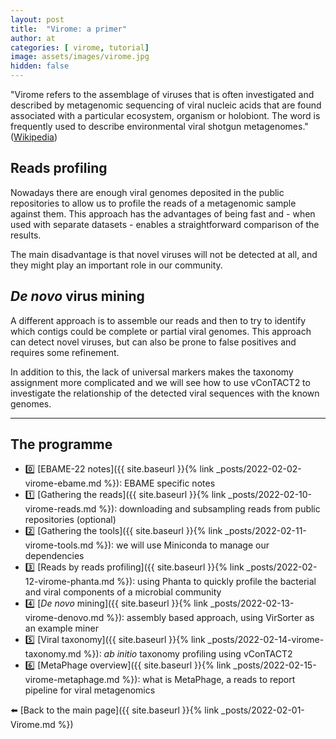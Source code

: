 ```yaml
---
layout: post
title:  "Virome: a primer"
author: at
categories: [ virome, tutorial]
image: assets/images/virome.jpg
hidden: false
---
```


"Virome refers to the assemblage of viruses that is often investigated and described by metagenomic sequencing of viral nucleic acids that are found associated with a particular ecosystem, organism or holobiont. The word is frequently used to describe environmental viral shotgun metagenomes." ([Wikipedia](https://en.wikipedia.org/wiki/Virome))

## Reads profiling

Nowadays there are enough viral genomes deposited in the public repositories
to allow us to profile the reads of a metagenomic sample against them. 
This approach has the advantages of being fast and - when used with separate datasets - 
enables a straightforward comparison of the results. 

The main disadvantage is that novel viruses will not be detected at all, and they might play an
important role in our community.

## *De novo* virus mining

A different approach is to assemble our reads and then to try to identify which contigs 
could be complete or partial viral genomes.
This approach can detect novel viruses, but can also be prone to false positives and requires
some refinement.

In addition to this, the lack of universal markers makes the taxonomy assignment more complicated
and we will see how to use vConTACT2 to investigate the relationship of the detected viral sequences
with the known genomes.



---

## The programme

* :zero: [EBAME-22 notes]({{ site.baseurl }}{% link _posts/2022-02-02-virome-ebame.md %}): EBAME specific notes
* :one: [Gathering the reads]({{ site.baseurl }}{% link _posts/2022-02-10-virome-reads.md %}):
  downloading and subsampling reads from public repositories (optional)
* :two: [Gathering the tools]({{ site.baseurl }}{% link _posts/2022-02-11-virome-tools.md %}):
  we will use Miniconda to manage our dependencies
* :three: [Reads by reads profiling]({{ site.baseurl }}{% link _posts/2022-02-12-virome-phanta.md %}):
  using Phanta to quickly profile the bacterial and viral components of a microbial community
* :four:  [_De novo_ mining]({{ site.baseurl }}{% link _posts/2022-02-13-virome-denovo.md %}):
  assembly based approach, using VirSorter as an example miner
* :five:  [Viral taxonomy]({{ site.baseurl }}{% link _posts/2022-02-14-virome-taxonomy.md %}):
  *ab initio* taxonomy profiling using vConTACT2
* :six:  [MetaPhage overview]({{ site.baseurl }}{% link _posts/2022-02-15-virome-metaphage.md %}):
  what is MetaPhage, a reads to report pipeline for viral metagenomics

:arrow_left: [Back to the main page]({{ site.baseurl }}{% link _posts/2022-02-01-Virome.md %})
